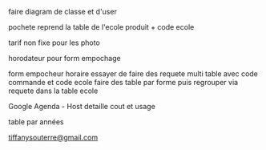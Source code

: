 
faire diagram de classe et d'user

pochete reprend la table de l'ecole
produit + code ecole

tarif non fixe pour les photo

horodateur pour form empochage

form empocheur horaire essayer de faire des requete multi table avec code commande et code ecole
faire des table par forme puis regrouper via requete dans la table ecole

Google Agenda - Host detaille cout et usage

table par années

tiffanysouterre@gmail.com

